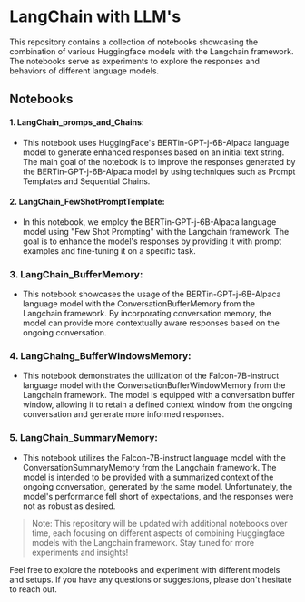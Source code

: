 # LangChain with LLM's
This repository contains a collection of notebooks showcasing the combination of various Huggingface models with the Langchain framework. The notebooks serve as experiments to explore the responses and behaviors of different language models.

## Notebooks

#### 1. LangChain_promps_and_Chains: 
* This notebook uses HuggingFace's BERTin-GPT-j-6B-Alpaca language model to generate enhanced responses based on an initial text string. The main goal of the notebook is to improve the responses generated by the BERTin-GPT-j-6B-Alpaca model by using techniques such as Prompt Templates and Sequential Chains.

#### 2. LangChain_FewShotPromptTemplate:
* In this notebook, we employ the BERTin-GPT-j-6B-Alpaca language model using "Few Shot Prompting" with the Langchain framework. The goal is to enhance the model's responses by providing it with prompt examples and fine-tuning it on a specific task.

### 3. LangChain_BufferMemory:
* This notebook showcases the usage of the BERTin-GPT-j-6B-Alpaca language model with the ConversationBufferMemory from the Langchain framework. By incorporating conversation memory, the model can provide more contextually aware responses based on the ongoing conversation.

### 4. LangChaing_BufferWindowsMemory:
* This notebook demonstrates the utilization of the Falcon-7B-instruct language model with the ConversationBufferWindowMemory from the Langchain framework. The model is equipped with a conversation buffer window, allowing it to retain a defined context window from the ongoing conversation and generate more informed responses.

### 5. LangChain_SummaryMemory:
* This notebook utilizes the Falcon-7B-instruct language model with the ConversationSummaryMemory from the Langchain framework. The model is intended to be provided with a summarized context of the ongoing conversation, generated by the same model. Unfortunately, the model's performance fell short of expectations, and the responses were not as robust as desired.

>Note: This repository will be updated with additional notebooks over time, each focusing on different aspects of combining Huggingface models with the Langchain framework. Stay tuned for more experiments and insights!

Feel free to explore the notebooks and experiment with different models and setups. If you have any questions or suggestions, please don't hesitate to reach out.
